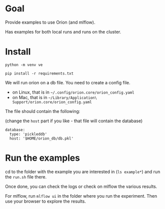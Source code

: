 # Goal

Provide examples to use Orion (and mlflow).

Has examples for both local runs and runs on the cluster.

# Install

    python -m venv ve
    
    pip install -r requirements.txt

We will run orion on a db file. You need to create a config file.
* on Linux, that is in `~/.config/orion.core/orion_config.yaml`
* on Mac, that is in `~/Library/Application\ Support/orion.core/orion_config.yaml`
 
The file should contain the following:

(change the `host` part if you like - that file will contain the database)

    database:
      type: 'pickleddb'
      host: '$HOME/orion_db/db.pkl'


# Run the examples

cd to the folder with the example you are interested in (`ls example*`) and run
the `run.sh` file there.

Once done, you can check the logs or check on mlflow the various results.

For mlflow, run `mlflow ui` in the folder where you run the experiment.
Then use your browser to explore the results.
